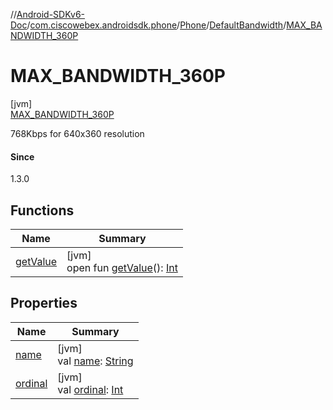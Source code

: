 //[Android-SDKv6-Doc](../../../../../index.md)/[com.ciscowebex.androidsdk.phone](../../../index.md)/[Phone](../../index.md)/[DefaultBandwidth](../index.md)/[MAX_BANDWIDTH_360P](index.md)

# MAX_BANDWIDTH_360P

[jvm]\
[MAX_BANDWIDTH_360P](index.md)

768Kbps for 640x360 resolution

#### Since

1.3.0

## Functions

| Name | Summary |
|---|---|
| [getValue](../get-value.md) | [jvm]<br>open fun [getValue](../get-value.md)(): [Int](https://kotlinlang.org/api/latest/jvm/stdlib/kotlin/-int/index.html) |

## Properties

| Name | Summary |
|---|---|
| [name](../../../../com.ciscowebex.androidsdk.team/-list-team-membership-result/-bad-request/index.md#-372974862%2FProperties%2F-411797461) | [jvm]<br>val [name](../../../../com.ciscowebex.androidsdk.team/-list-team-membership-result/-bad-request/index.md#-372974862%2FProperties%2F-411797461): [String](https://kotlinlang.org/api/latest/jvm/stdlib/kotlin/-string/index.html) |
| [ordinal](../../../../com.ciscowebex.androidsdk.team/-list-team-membership-result/-bad-request/index.md#-739389684%2FProperties%2F-411797461) | [jvm]<br>val [ordinal](../../../../com.ciscowebex.androidsdk.team/-list-team-membership-result/-bad-request/index.md#-739389684%2FProperties%2F-411797461): [Int](https://kotlinlang.org/api/latest/jvm/stdlib/kotlin/-int/index.html) |
